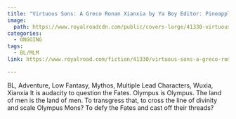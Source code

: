 ```yaml
---
title: "Virtuous Sons: A Greco Ronan Xianxia by Ya Boy Editor: Pineapple Hugs"
image:
  path: https://www.royalroadcdn.com/public/covers-large/41330-virtuous-sons.jpg
categories:
  - ONGOING
tags:
  - BL/MLM
link: https://www.royalroad.com/fiction/41330/virtuous-sons-a-greco-roman-xianxia

---
```

BL, Adventure, Low Fantasy, Mythos, Multiple Lead Characters, Wuxia, Xianxia
It is audacity to question the Fates. Olympus is Olympus. The land of men is the land of men. To transgress that, to cross the line of divinity and scale Olympus Mons? To defy the Fates and cast off their threads?

